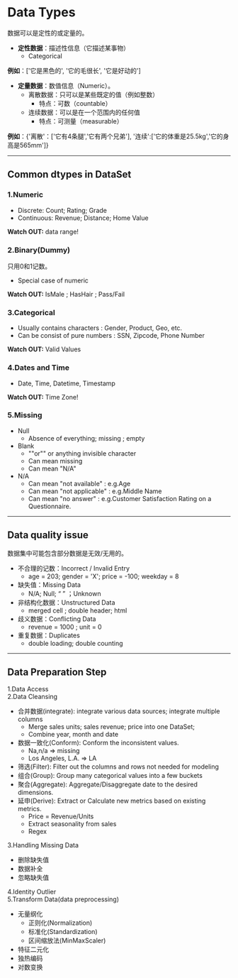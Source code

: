 # Data Types
数据可以是定性的或定量的。
- **定性数据**：描述性信息（它描述某事物）
    - Categorical

**例如**：['它是黑色的', '它的毛很长', '它是好动的']

- **定量数据**：数值信息（Numeric）。
    - 离散数据：只可以是某些既定的值（例如整数）
        - 特点：可数（countable）
    - 连续数据：可以是在一个范围内的任何值
        - 特点：可测量（measurable）

**例如**：{'离散'：['它有4条腿','它有两个兄弟'], '连续':['它的体重是25.5kg','它的身高是565mm']}

---
## Common dtypes in DataSet
### 1.Numeric
- Discrete: Count; Rating; Grade
- Continuous: Revenue; Distance; Home Value

**Watch OUT:** data range!
### 2.Binary(Dummy)
只用0和1记数。
- Special case of numeric

**Watch OUT:** IsMale ; HasHair ; Pass/Fail
### 3.Categorical
- Usually contains characters : Gender, Product, Geo, etc.
- Can be consist of pure numbers : SSN, Zipcode, Phone Number

**Watch OUT:** Valid Values
### 4.Dates and Time
- Date, Time, Datetime, Timestamp

**Watch OUT:** Time Zone!
### 5.Missing
- Null
    - Absence of everything; missing ; empty
- Blank
    - ""or"" or anything invisible character
    - Can mean missing
    - Can mean "N/A"
- N/A
    - Can mean "not available" : e.g.Age
    - Can mean "not applicable" : e.g.Middle Name
    - Can mean "no answer" : e.g.Customer Satisfaction Rating on a Questionnaire.
    
---
## Data quality issue
数据集中可能包含部分数据是无效/无用的。
- 不合理的记数：Incorrect / Invalid Entry
    - age = 203; gender = 'X'; price = -100; weekday = 8
- 缺失值：Missing Data
    - N/A; Null; “ ” ；Unknown
- 非结构化数据：Unstructured Data
    - merged cell ; double header; html
- 歧义数据：Conflicting Data
    - revenue = 1000 ; unit = 0
- 重复数据：Duplicates
    - double loading; double counting

---

## Data Preparation Step
1.Data Access\
2.Data Cleansing
- 合并数据(integrate): integrate various data sources; integrate multiple columns
    - Merge sales units; sales revenue; price into one DataSet;
    - Combine year, month and date
- 数据一致化(Conform): Conform the inconsistent values.
    - Na,n/a => missing
    - Los Angeles, L.A. => LA
- 筛选(Filter): Filter out the columns and rows not needed for modeling
- 组合(Group): Group many categorical values into a few buckets
- 聚合(Aggregate): Aggregate/Disaggregate date to the desired dimensions.
- 延申(Derive): Extract or Calculate new metrics based on existing metrics.
    - Price = Revenue/Units
    - Extract seasonality from sales
    - Regex
    
3.Handling Missing Data
- 删除缺失值
- 数据补全
- 忽略缺失值

4.Identity Outlier\
5.Transform Data(data preprocessing)
- 无量纲化
    - 正则化(Normalization)
    - 标准化(Standardization)
    - 区间缩放法(MinMaxScaler)
- 特征二元化
- 独热编码
- 对数变换